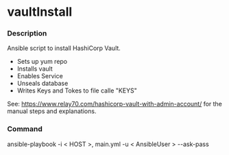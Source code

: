 # vaultInstall
### Description

Ansible script to install HashiCorp Vault.
- Sets up yum repo
- Installs vault
- Enables Service
- Unseals database
- Writes Keys and Tokes to file calle "KEYS"

See: https://www.relay70.com/hashicorp-vault-with-admin-account/
for the manual steps and explanations.

### Command
ansible-playbook -i < HOST >, main.yml -u < AnsibleUser > --ask-pass

